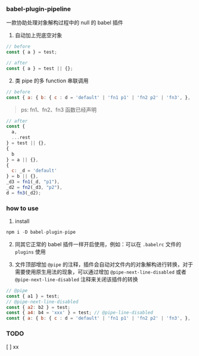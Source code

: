 ### babel-plugin-pipeline

一款协助处理对象解构过程中的 null 的 babel 插件

1. 自动加上兜底空对象

```js
// before
const { a } = test;
```

```js
// after
const { a } = test || {};
```

2. 类 pipe 的多 function 串联调用

```js
// before
const { a: { b: { c : d = 'default' | 'fn1 p1' | 'fn2 p2' | 'fn3', },  }, ...rest } = test;
```

> ps: fn1、fn2、fn3 函数已经声明

```js
// after
const {
  a,
  ...rest
} = test || {},
{
  b
} = a || {},
{
  c: _d = 'default'
} = b || {},
_d3 = fn1(_d, "p1"),
_d2 = fn2(_d3, "p2"),
d = fn3(_d2);
```

### how to use
1. install

```js
npm i -D babel-plugin-pipe
```

2. 同其它正常的 babel 插件一样开启使用，例如：可以在 `.babelrc` 文件的 `plugins` 使用

3. 文件顶部增加 `@pipe` 的注释，插件会自动对文件内的对象解构进行转换，对于需要使用原生用法的现象，可以通过增加 `@pipe-next-line-disabled` 或者 `@pipe-next-line-disabled` 注释来关闭该插件的转换

```js
// @pipe
const { a1 } = test;
// @pipe-next-line-disabled
const { a2: b2 } = test;
const { a4: b4 = 'xxx' } = test; // @pipe-line-disabled
const { a: { b: { c : d = 'default' | 'fn1 p1' | 'fn2 p2' | 'fn3', },  }, ...rest } = test;
```

### TODO

[ ] xx